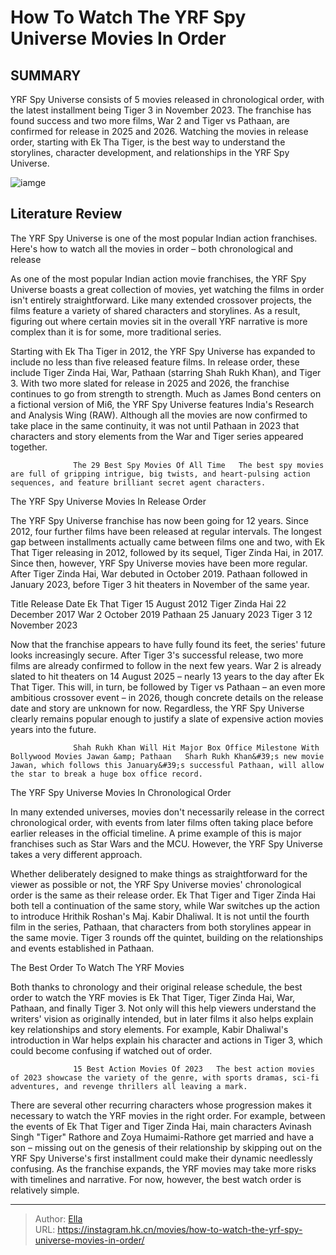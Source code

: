 # How To Watch The YRF Spy Universe Movies In Order


## SUMMARY 



  YRF Spy Universe consists of 5 movies released in chronological order, with the latest installment being Tiger 3 in November 2023.   The franchise has found success and two more films, War 2 and Tiger vs Pathaan, are confirmed for release in 2025 and 2026.   Watching the movies in release order, starting with Ek Tha Tiger, is the best way to understand the storylines, character development, and relationships in the YRF Spy Universe.  

![iamge](https://static1.srcdn.com/wordpress/wp-content/uploads/2024/01/yrf_spyuniverse-pathaan-ekthatiger-salmankhan-deepikapadukone-shahrukhkahn.jpg)

## Literature Review

The YRF Spy Universe is one of the most popular Indian action franchises. Here&#39;s how to watch all the movies in order – both chronological and release




As one of the most popular Indian action movie franchises, the YRF Spy Universe boasts a great collection of movies, yet watching the films in order isn&#39;t entirely straightforward. Like many extended crossover projects, the films feature a variety of shared characters and storylines. As a result, figuring out where certain movies sit in the overall YRF narrative is more complex than it is for some, more traditional series.




Starting with Ek Tha Tiger in 2012, the YRF Spy Universe has expanded to include no less than five released feature films. In release order, these include Tiger Zinda Hai, War, Pathaan (starring Shah Rukh Khan), and Tiger 3. With two more slated for release in 2025 and 2026, the franchise continues to go from strength to strength. Much as James Bond centers on a fictional version of Mi6, the YRF Spy Universe features India&#39;s Research and Analysis Wing (RAW). Although all the movies are now confirmed to take place in the same continuity, it was not until Pathaan in 2023 that characters and story elements from the War and Tiger series appeared together.

                  The 29 Best Spy Movies Of All Time   The best spy movies are full of gripping intrigue, big twists, and heart-pulsing action sequences, and feature brilliant secret agent characters.    


 The YRF Spy Universe Movies In Release Order 
         




The YRF Spy Universe franchise has now been going for 12 years. Since 2012, four further films have been released at regular intervals. The longest gap between installments actually came between films one and two, with Ek That Tiger releasing in 2012, followed by its sequel, Tiger Zinda Hai, in 2017. Since then, however, YRF Spy Universe movies have been more regular. After Tiger Zinda Hai, War debuted in October 2019. Pathaan followed in January 2023, before Tiger 3 hit theaters in November of the same year.

 Title  Release Date   Ek That Tiger  15 August 2012   Tiger Zinda Hai  22 December 2017   War  2 October 2019   Pathaan  25 January 2023   Tiger 3  12 November 2023   



Now that the franchise appears to have fully found its feet, the series&#39; future looks increasingly secure. After Tiger 3&#39;s successful release, two more films are already confirmed to follow in the next few years. War 2 is already slated to hit theaters on 14 August 2025 – nearly 13 years to the day after Ek That Tiger. This will, in turn, be followed by Tiger vs Pathaan – an even more ambitious crossover event – in 2026, though concrete details on the release date and story are unknown for now. Regardless, the YRF Spy Universe clearly remains popular enough to justify a slate of expensive action movies years into the future.




                  Shah Rukh Khan Will Hit Major Box Office Milestone With Bollywood Movies Jawan &amp; Pathaan   Sharh Rukh Khan&#39;s new movie Jawan, which follows this January&#39;s successful Pathaan, will allow the star to break a huge box office record.   



 The YRF Spy Universe Movies In Chronological Order 
          

In many extended universes, movies don&#39;t necessarily release in the correct chronological order, with events from later films often taking place before earlier releases in the official timeline. A prime example of this is major franchises such as Star Wars and the MCU. However, the YRF Spy Universe takes a very different approach.

Whether deliberately designed to make things as straightforward for the viewer as possible or not, the YRF Spy Universe movies&#39; chronological order is the same as their release order. Ek That Tiger and Tiger Zinda Hai both tell a continuation of the same story, while War switches up the action to introduce Hrithik Roshan&#39;s Maj. Kabir Dhaliwal. It is not until the fourth film in the series, Pathaan, that characters from both storylines appear in the same movie. Tiger 3 rounds off the quintet, building on the relationships and events established in Pathaan.






 The Best Order To Watch The YRF Movies 
          

Both thanks to chronology and their original release schedule, the best order to watch the YRF movies is Ek That Tiger, Tiger Zinda Hai, War, Pathaan, and finally Tiger 3. Not only will this help viewers understand the writers&#39; vision as originally intended, but in later films it also helps explain key relationships and story elements. For example, Kabir Dhaliwal&#39;s introduction in War helps explain his character and actions in Tiger 3, which could become confusing if watched out of order.

                  15 Best Action Movies Of 2023   The best action movies of 2023 showcase the variety of the genre, with sports dramas, sci-fi adventures, and revenge thrillers all leaving a mark.   

There are several other recurring characters whose progression makes it necessary to watch the YRF movies in the right order. For example, between the events of Ek That Tiger and Tiger Zinda Hai, main characters Avinash Singh &#34;Tiger&#34; Rathore and Zoya Humaimi-Rathore get married and have a son – missing out on the genesis of their relationship by skipping out on the YRF Spy Universe&#39;s first installment could make their dynamic needlessly confusing. As the franchise expands, the YRF movies may take more risks with timelines and narrative. For now, however, the best watch order is relatively simple.






---

> Author: [Ella](https://instagram.hk.cn/)  
> URL: https://instagram.hk.cn/movies/how-to-watch-the-yrf-spy-universe-movies-in-order/  

